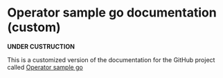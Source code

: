 # Operator sample go documentation (custom)

**UNDER CUSTRUCTION**

This is a customized version of the documentation for the GitHub project called [Operator sample go](https://github.com/IBM/operator-sample-go)
